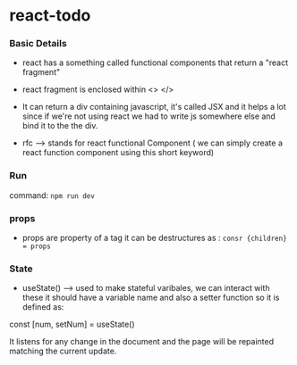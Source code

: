# react-todo

### Basic Details

* react has a something called functional components that return a "react fragment"

* react fragment is enclosed within <> </>

* It can return a div containing javascript, it's called JSX and it helps a lot since if we're not using react we had to write js somewhere else and bind it to the the div.

* rfc --> stands for react functional Component ( we can simply create a react function component using this short keyword)

### Run

command: ```npm run dev```

### props

* props are property of a tag it can be destructures as :
```consr {children} = props```

### State

* useState() --> used to make stateful varibales, we can interact with these it should have a variable name and also a setter function so it is defined as: 

const [num, setNum] = useState()

It listens for any change in the document and the page will be repainted matching the current update.







